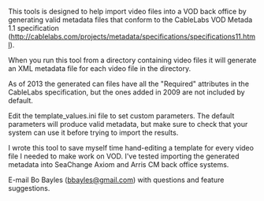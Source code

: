 This tools is designed to help import video files into a VOD back office by
generating valid metadata files that conform to the CableLabs VOD Metada 1.1
specification
(http://cablelabs.com/projects/metadata/specifications/specifications11.html).

When you run this tool from a directory containing video files it will generate
an XML metadata file for each video file in the directory.

As of 2013 the generated can files have all the "Required" attributes in the
CableLabs specification, but the ones added in 2009 are not included by default.

Edit the template_values.ini file to set custom parameters. The default
parameters will produce valid metadata, but make sure to check that your system
can use it before trying to import the results.

I wrote this tool to save myself time hand-editing a template for every video
file I needed to make work on VOD. I've tested importing the generated metadata
into SeaChange Axiom and Arris CM back office systems.

E-mail Bo Bayles (bbayles@gmail.com) with questions and feature suggestions.
